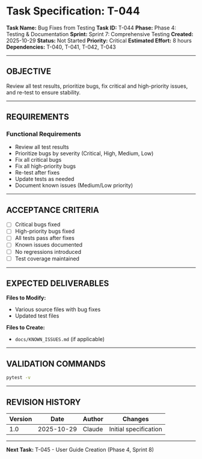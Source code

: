 # Task Specification: T-044

**Task Name:** Bug Fixes from Testing
**Task ID:** T-044
**Phase:** Phase 4: Testing & Documentation
**Sprint:** Sprint 7: Comprehensive Testing
**Created:** 2025-10-29
**Status:** Not Started
**Priority:** Critical
**Estimated Effort:** 8 hours
**Dependencies:** T-040, T-041, T-042, T-043

---

## OBJECTIVE

Review all test results, prioritize bugs, fix critical and high-priority issues, and re-test to ensure stability.

---

## REQUIREMENTS

### Functional Requirements

- Review all test results
- Prioritize bugs by severity (Critical, High, Medium, Low)
- Fix all critical bugs
- Fix all high-priority bugs
- Re-test after fixes
- Update tests as needed
- Document known issues (Medium/Low priority)

---

## ACCEPTANCE CRITERIA

- [ ] Critical bugs fixed
- [ ] High-priority bugs fixed
- [ ] All tests pass after fixes
- [ ] Known issues documented
- [ ] No regressions introduced
- [ ] Test coverage maintained

---

## EXPECTED DELIVERABLES

**Files to Modify:**

- Various source files with bug fixes
- Updated test files

**Files to Create:**

- `docs/KNOWN_ISSUES.md` (if applicable)

---

## VALIDATION COMMANDS

```bash
pytest -v
```

---

## REVISION HISTORY

| Version | Date       | Author | Changes                    |
|---------|------------|--------|-----------------------------|
| 1.0     | 2025-10-29 | Claude | Initial specification       |

---

**Next Task:** T-045 - User Guide Creation (Phase 4, Sprint 8)
